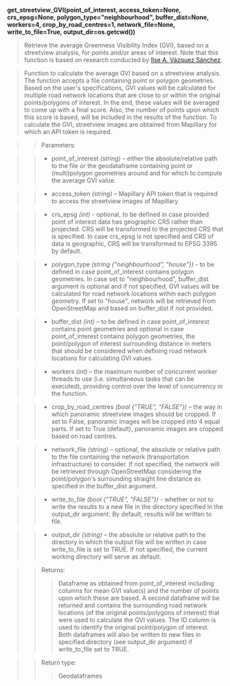 **get_streetview_GVI(point_of_interest, access_token=None, crs_epsg=None, polygon_type="neighbourhood", buffer_dist=None, workers=4, crop_by_road_centres=1, network_file=None, write_to_file=True, output_dir=os.getcwd())**

> Retrieve the average Greenness Visibility Index (GVI), based on a streetview analysis, for points and/or areas of interest. Note that this function is based on research conducted by [Ilse A. Vázquez Sánchez](https://github.com/Spatial-Data-Science-and-GEO-AI-Lab/StreetView-NatureVisibility).

> Function to calculate the average GVI based on a streetview analysis. The function accepts a file containing point or polygon geometries. Based on the user's specifications, GVI values will be calculated for multiple road network locations that are close to or within the original points/polygons of interest. In the end, these values will be averaged to come up with a final score. Also, the number of points upon which this score is based, will be included in the results of the function. To calculate the GVI, streetview images are obtained from Mapillary for which an API token is required.

>> Parameters: 

>> - point_of_interest *(string)* – either the absolute/relative path to the file or the geodataframe containing point or (multi)polygon geometries around and for which to compute the average GVI value.

>> - access_token *(string)* – Mapillary API token that is required to access the streetview images of Mapillary.

>> - crs_epsg *(int)* - optional, to be defined in case provided point of interest data has geographic CRS rather than projected. CRS will be transformed to the projected CRS that is specified. In case crs_epsg is not specified and CRS of data is geographic, CRS will be transformed to EPSG 3395 by default. 

>> - polygon_type *(string {"neighbourhood", "house"})* - to be defined in case point_of_interest contains polygon geometries. In case set to "neighbourhood", buffer_dist argument is optional and if not specified, GVI values will be calculated for road network locations within each polygon geometry. If set to "house", network will be retrieved from OpenStreetMap and based on buffer_dist if not provided. 

>> - buffer_dist *(int)* – to be defined in case point_of_interest contains point geometries and optional in case point_of_interest contains polygon geometries, the point/polygon of interest surrounding distance in meters that should be considered when defining road network locations for calculating GVI values. 

>> - workers *(int)* – the maximum number of concurrent worker threads to use (i.e. simultaneous tasks that can be executed), providing control over the level of concurrency in the function.

>> - crop_by_road_centres *(bool {"TRUE", "FALSE"})* – the way in which panoramic streetview images should be cropped. If set to False, panoramic images will be cropped into 4 equal parts. If set to True (default), panoramic images are cropped based on road centres.

>> - network_file *(string)* – optional, the absolute or relative path to the file containing the network (transportation infrastructure) to consider. If not specified, the network will be retrieved through OpenStreetMap considering the point/polygon's surrounding straight line distance as specified in the buffer_dist argument.

>> - write_to_file *(bool {"TRUE", "FALSE"})* - whether or not to write the results to a new file in the directory specified in the output_dir argument. By default, results will be written to file.

>> - output_dir *(string)* – the absolute or relative path to the directory in which the output file will be written in case write_to_file is set to TRUE. If not specified, the current working directory will serve as default.

>>Returns:	
>>> Dataframe as obtained from point_of_interest including columns for mean GVI value(s) and the number of points upon which these are based. A second dataframe will be returned and contains the surrounding road network locations (of the original points/polygons of interest) that were used to calculate the GVI values. The ID column is used to identify the original point/polygon of interest. Both dataframes will also be written to new files in specified directory (see output_dir argument) if write_to_file set to TRUE. 

>>Return type:	
>>> Geodataframes